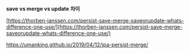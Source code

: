 **save vs merge vs update 차이**

[https://thorben-janssen.com/persist-save-merge-saveorupdate-whats-difference-one-use/](https://thorben-janssen.com/persist-save-merge-saveorupdate-whats-difference-one-use/)

  

https://umanking.github.io/2019/04/12/jpa-persist-merge/